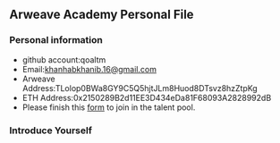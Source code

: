 ## Arweave Academy Personal File

### Personal information

- github account:qoaltm
- Email:khanhabkhanib.16@gmail.com
- Arweave Address:TLolop0BWa8GY9C5Q5hjtJLm8Huod8DTsvz8hzZtpKg
- ETH Address:0x2150289B2d11EE3D434eDa81F68093A2828992dB
- Please finish this [form](https://docs.google.com/forms/d/e/1FAIpQLSfWA5fIIcBgmRppm3jNz5vmf9Mai_QMVil-2pO4r7YKn_Zhtw/viewform?usp=sf_link) to join in the talent pool.

### Introduce Yourself
